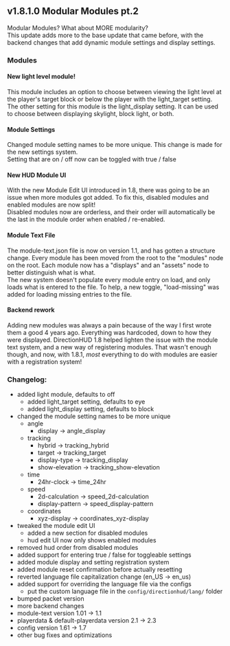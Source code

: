 ## v1.8.1.0 Modular Modules pt.2
Modular Modules? What about MORE modularity? \
This update adds more to the base update that came before, with the backend changes that add dynamic module settings and display settings.

### Modules
#### New light level module!
This module includes an option to choose between viewing the light level at the player's target block or below the player with the light_target setting.
The other setting for this module is the light_display setting. It can be used to choose between displaying skylight, block light, or both.

#### Module Settings
Changed module setting names to be more unique. This change is made for the new settings system. \
Setting that are on / off now can be toggled with true / false

#### New HUD Module UI
With the new Module Edit UI introduced in 1.8, there was going to be an issue when more modules got added.
To fix this, disabled modules and enabled modules are now split! \
Disabled modules now are orderless, and their order will automatically be the last in the module order when enabled / re-enabled.

#### Module Text File
The module-text.json file is now on version 1.1, and has gotten a structure change. 
Every module has been moved from the root to the "modules" node on the root. 
Each module now has a "displays" and an "assets" node to better distinguish what is what. \
The new system doesn't populate every module entry on load, and only loads what is entered to the file.
To help, a new toggle, "load-missing" was added for loading missing entries to the file.

#### Backend rework
Adding new modules was always a pain because of the way I first wrote them a good 4 years ago. 
Everything was hardcoded, down to how they were displayed. 
DirectionHUD 1.8 helped lighten the issue with the module text system, and a new way of registering modules.
That wasn't enough though, and now, with 1.8.1, *most* everything to do with modules are easier with a registration system!

### Changelog:
* added light module, defaults to off
  * added light_target setting, defaults to eye
  * added light_display setting, defaults to block
* changed the module setting names to be more unique
  * angle
    * display -> angle_display
  * tracking
    * hybrid -> tracking_hybrid
    * target -> tracking_target
    * display-type -> tracking_display
    * show-elevation -> tracking_show-elevation
  * time
    * 24hr-clock -> time_24hr
  * speed
    * 2d-calculation -> speed_2d-calculation
    * display-pattern -> speed_display-pattern
  * coordinates
    * xyz-display -> coordinates_xyz-display
* tweaked the module edit UI
  * added a new section for disabled modules
  * hud edit UI now only shows enabled modules
* removed hud order from disabled modules
* added support for entering true / false for toggleable settings
* added module display and setting registration system
* added module reset confirmation before actually resetting
* reverted language file capitalization change (en_US -> en_us)
* added support for overriding the language file via the configs
  * put the custom language file in the `config/directionhud/lang/` folder
* bumped packet version
* more backend changes
* module-text version 1.01 -> 1.1
* playerdata & default-playerdata version 2.1 -> 2.3
* config version 1.61 -> 1.7
* other bug fixes and optimizations
